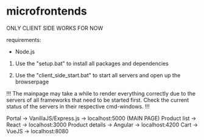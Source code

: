 # microfrontends

ONLY CLIENT SIDE WORKS FOR NOW

requirements: 
- Node.js

1. Use the "setup.bat" to install all packages and dependencies

2. Use the "client_side_start.bat" to start all servers and open up the browserpage

!!! The mainpage may take a while to render everything correctly due to the servers of all frameworks that need to be started first. Check the current status of the servers in their respective cmd-windows. !!!

Portal -> VanillaJS/Express.js -> localhost:5000 (MAIN PAGE) 
Product list -> React -> localhost:3000
Product details -> Angular -> localhost:4200
Cart -> VueJS -> localhost:8080
